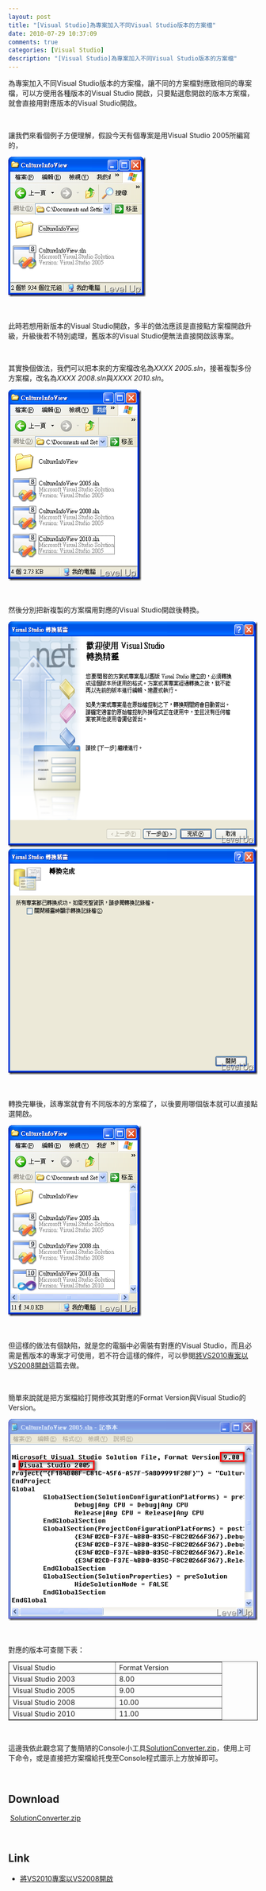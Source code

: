 ```yaml
---
layout: post
title: "[Visual Studio]為專案加入不同Visual Studio版本的方案檔"
date: 2010-07-29 10:37:09
comments: true
categories: [Visual Studio]
description: "[Visual Studio]為專案加入不同Visual Studio版本的方案檔"
---
```

<p>為專案加入不同Visual Studio版本的方案檔，讓不同的方案檔對應致相同的專案檔，可以方便用各種版本的Visual Studio 開啟，只要點選愈開啟的版本方案檔，就會直接用對應版本的Visual Studio開啟。</p>  <p> </p>  <p>讓我們來看個例子方便理解，假設今天有個專案是用Visual Studio 2005所編寫的，</p>  <p><img style="border-top-width: 0px; border-left-width: 0px; border-bottom-width: 0px; border-right-width: 0px" height="282" alt="image" width="278" border="0" src="\images\posts\16890\image_thumb.png" /></a></p>  <p> </p>  <p>此時若想用新版本的Visual Studio開啟，多半的做法應該是直接點方案檔開啟升級，升級後若不特別處理，舊版本的Visual Studio便無法直接開啟該專案。</p>  <p> </p>  <p>其實換個做法，我們可以把本來的方案檔改名為<em>XXXX 2005.sln</em>，接著複製多份方案檔，改名為<em>XXXX 2008.sln</em>與<em>XXXX 2010.sln</em>。</p>  <p><a href="http://files.dotblogs.com.tw/larrynung/1007/4588ed2e77b7_AEF2/image6.png"><img style="border-top-width: 0px; border-left-width: 0px; border-bottom-width: 0px; border-right-width: 0px" height="385" alt="image" width="269" border="0" src="\images\posts\16890\image6_thumb.png" /></a></p>  <p> </p>  <p>然後分別把新複製的方案檔用對應的Visual Studio開啟後轉換。</p>  <p><a href="http://files.dotblogs.com.tw/larrynung/1007/4588ed2e77b7_AEF2/image9.png"><img style="border-top-width: 0px; border-left-width: 0px; border-bottom-width: 0px; border-right-width: 0px" height="455" alt="image" width="579" border="0" src="\images\posts\16890\image9_thumb.png" /></a> <a href="http://files.dotblogs.com.tw/larrynung/1007/4588ed2e77b7_AEF2/image12.png"><img style="border-top-width: 0px; border-left-width: 0px; border-bottom-width: 0px; border-right-width: 0px" height="455" alt="image" width="579" border="0" src="\images\posts\16890\image12_thumb.png" /></a></p>  <p> </p>  <p>轉換完畢後，該專案就會有不同版本的方案檔了，以後要用哪個版本就可以直接點選開啟。</p>  <p><a href="http://files.dotblogs.com.tw/larrynung/1007/4588ed2e77b7_AEF2/image15.png"><img style="border-top-width: 0px; border-left-width: 0px; border-bottom-width: 0px; border-right-width: 0px" height="385" alt="image" width="269" border="0" src="\images\posts\16890\image15_thumb.png" /></a></p>  <p> </p>  <p>但這樣的做法有個缺陷，就是您的電腦中必需裝有對應的Visual Studio，而且必需是舊版本的專案才可使用，若不符合這樣的條件，可以參閱<a target="_blank" href="http://www.dotblogs.com.tw/lastsecret/archive/2010/07/26/16816.aspx">將VS2010專案以VS2008開啟</a>這篇去做。</p>  <p> </p>  <p>簡單來說就是把方案檔給打開修改其對應的Format Version與Visual Studio的Version。</p>  <p><a href="http://files.dotblogs.com.tw/larrynung/1007/4588ed2e77b7_AEF2/image_8.png"><img style="border-top-width: 0px; border-left-width: 0px; border-bottom-width: 0px; border-right-width: 0px" height="406" alt="image" width="509" border="0" src="\images\posts\16890\image_thumb_1.png" /></a></p>  <p> </p>  <p>對應的版本可查閱下表：</p>  <table cellspacing="0" cellpadding="2" width="400" border="1"><tbody>     <tr>       <td valign="top" width="200">Visual Studio</td>        <td valign="top" width="200">Format Version</td>     </tr>      <tr>       <td valign="top" width="200">Visual Studio 2003</td>        <td valign="top" width="200">8.00</td>     </tr>      <tr>       <td valign="top" width="200">Visual Studio 2005</td>        <td valign="top" width="200">9.00</td>     </tr>      <tr>       <td valign="top" width="200">Visual Studio 2008</td>        <td valign="top" width="200">10.00</td>     </tr>      <tr>       <td valign="top" width="200">Visual Studio 2010</td>        <td valign="top" width="200">11.00</td>     </tr>   </tbody></table>  <p> </p>  <p>這邊我依此觀念寫了隻簡陋的Console小工具<a href="http://Files.Dotblogs.com.tw/larrynung/1007/201073018549726.zip">SolutionConverter.zip</a>，使用上可下命令，或是直接把方案檔給托曳至Console程式圖示上方放掉即可。</p>  <p> </p>  <h2>Download</h2>  <p> <a href="http://Files.Dotblogs.com.tw/larrynung/1007/201073018549726.zip">SolutionConverter.zip</a></p>  <p> </p>  <h2>Link</h2>  <ul>   <li><a target="_blank" href="http://www.dotblogs.com.tw/lastsecret/archive/2010/07/26/16816.aspx">將VS2010專案以VS2008開啟</li> </ul>